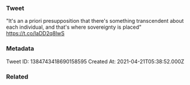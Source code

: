 ### Tweet
"It's an a priori presupposition that there's something transcendent about each individual, and that's where sovereignty is placed" https://t.co/IaDD2q8lwS

### Metadata
Tweet ID: 1384743418690158595
Created At: 2021-04-21T05:38:52.000Z

### Related

